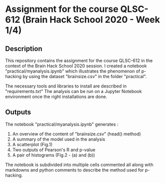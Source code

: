 # Assignment for the course QLSC-612 (Brain Hack School 2020 - Week 1/4)

## Description

This repository contains the assignment for the course QLSC-612 in the context of the Brain Hack School 2020 session.
I created a notebook  "practical/myanalysis.ipynb" which illustrates the phenomenon of p-hacking by using the dataset "brainsize.csv" in the folder "practical".

The necessary tools and libraries to install are described in "requirements.txt"
The analysis can be run on a Jupyter Notebook environment once the right installations are done.

## Outputs

The notebook "practical/myanalysis.ipynb" generates :
1. An overview of the content of "brainsize.csv" (head() method)
2. A summary of the model used in the analysis
3. A scatterplot (Fig.1)
4. Two outputs of Pearson's R and p-value
5. A pair of histograms (Fig.2 - (a) and (b))

The notebook is subdivided into multiple cells commented all along with markdowns and python comments to describe the method used for p-hacking.
